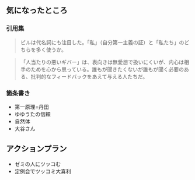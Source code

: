 ## 気になったところ

### 引用集

> ビルは代名詞にも注目した。「私」（自分第一主義の証）と「私たち」のどちらを多く使うか。

> 「人当たりの悪いギバー」は、表向きは無愛想で扱いにくいが、内心は相手のためを心から思っている。誰もが聞きたくないが誰もが聞く必要のある、批判的なフィードバックをあえて与える人たちだ。

### 箇条書き

- 第一原理=丹田
- ゆゆうたの信頼
- 自然体
- 大谷さん

## アクションプラン

- ゼミの人にツッコむ
- 定例会でツッコミ大喜利
